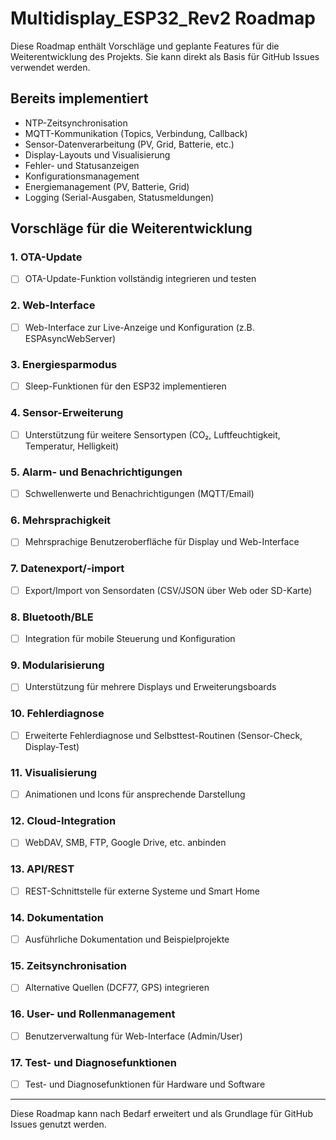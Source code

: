 # Multidisplay_ESP32_Rev2 Roadmap

Diese Roadmap enthält Vorschläge und geplante Features für die Weiterentwicklung des Projekts. Sie kann direkt als Basis für GitHub Issues verwendet werden.

## Bereits implementiert
- NTP-Zeitsynchronisation
- MQTT-Kommunikation (Topics, Verbindung, Callback)
- Sensor-Datenverarbeitung (PV, Grid, Batterie, etc.)
- Display-Layouts und Visualisierung
- Fehler- und Statusanzeigen
- Konfigurationsmanagement
- Energiemanagement (PV, Batterie, Grid)
- Logging (Serial-Ausgaben, Statusmeldungen)

## Vorschläge für die Weiterentwicklung

### 1. OTA-Update
- [ ] OTA-Update-Funktion vollständig integrieren und testen

### 2. Web-Interface
- [ ] Web-Interface zur Live-Anzeige und Konfiguration (z.B. ESPAsyncWebServer)

### 3. Energiesparmodus
- [ ] Sleep-Funktionen für den ESP32 implementieren

### 4. Sensor-Erweiterung
- [ ] Unterstützung für weitere Sensortypen (CO₂, Luftfeuchtigkeit, Temperatur, Helligkeit)

### 5. Alarm- und Benachrichtigungen
- [ ] Schwellenwerte und Benachrichtigungen (MQTT/Email)

### 6. Mehrsprachigkeit
- [ ] Mehrsprachige Benutzeroberfläche für Display und Web-Interface

### 7. Datenexport/-import
- [ ] Export/Import von Sensordaten (CSV/JSON über Web oder SD-Karte)

### 8. Bluetooth/BLE
- [ ] Integration für mobile Steuerung und Konfiguration

### 9. Modularisierung
- [ ] Unterstützung für mehrere Displays und Erweiterungsboards

### 10. Fehlerdiagnose
- [ ] Erweiterte Fehlerdiagnose und Selbsttest-Routinen (Sensor-Check, Display-Test)

### 11. Visualisierung
- [ ] Animationen und Icons für ansprechende Darstellung

### 12. Cloud-Integration
- [ ] WebDAV, SMB, FTP, Google Drive, etc. anbinden

### 13. API/REST
- [ ] REST-Schnittstelle für externe Systeme und Smart Home

### 14. Dokumentation
- [ ] Ausführliche Dokumentation und Beispielprojekte

### 15. Zeitsynchronisation
- [ ] Alternative Quellen (DCF77, GPS) integrieren

### 16. User- und Rollenmanagement
- [ ] Benutzerverwaltung für Web-Interface (Admin/User)

### 17. Test- und Diagnosefunktionen
- [ ] Test- und Diagnosefunktionen für Hardware und Software

---
Diese Roadmap kann nach Bedarf erweitert und als Grundlage für GitHub Issues genutzt werden.